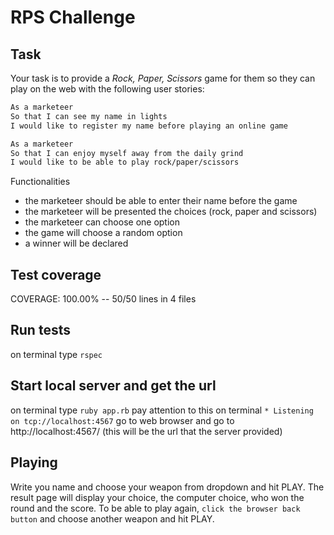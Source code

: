 # RPS Challenge

Task
----

Your task is to provide a _Rock, Paper, Scissors_ game for them so they can play on the web with the following user stories:

```sh
As a marketeer
So that I can see my name in lights
I would like to register my name before playing an online game

As a marketeer
So that I can enjoy myself away from the daily grind
I would like to be able to play rock/paper/scissors
```

Functionalities

- the marketeer should be able to enter their name before the game
- the marketeer will be presented the choices (rock, paper and scissors)
- the marketeer can choose one option
- the game will choose a random option
- a winner will be declared


Test coverage
----------------------
COVERAGE: 100.00% -- 50/50 lines in 4 files

Run tests
----------------------
on terminal type `rspec`

Start local server and get the url
----------------------
on terminal type `ruby app.rb`
pay attention to this on terminal `* Listening on tcp://localhost:4567`
go to web browser and go to http://localhost:4567/ (this will be the url that the server provided)

Playing
----------------------
Write you name and choose your weapon from dropdown and hit PLAY. 
The result page will display your choice, the computer choice, who won the round and the score.
To be able to play again, `click the browser back button` and choose another weapon and hit PLAY.